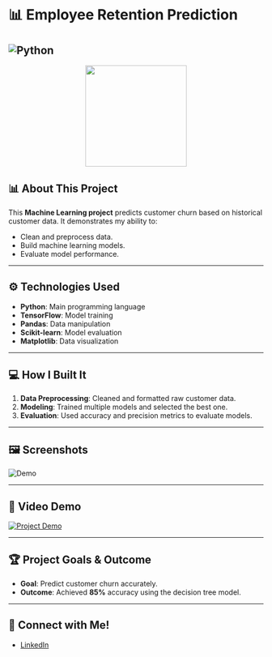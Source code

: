 # 📊 Employee Retention Prediction

![Python](https://img.shields.io/badge/Python-3.8-blue)
---

<p align="center">
  <img src="https://your-image-url.com/logo.png" width="200"/>
</p>

## 📊 About This Project
This **Machine Learning project** predicts customer churn based on historical customer data. It demonstrates my ability to:
- Clean and preprocess data.
- Build machine learning models.
- Evaluate model performance.

---

## ⚙️ Technologies Used

- **Python**: Main programming language
- **TensorFlow**: Model training
- **Pandas**: Data manipulation
- **Scikit-learn**: Model evaluation
- **Matplotlib**: Data visualization

---

## 💻 How I Built It

1. **Data Preprocessing**: Cleaned and formatted raw customer data.
2. **Modeling**: Trained multiple models and selected the best one.
3. **Evaluation**: Used accuracy and precision metrics to evaluate models.

---

## 🖼️ Screenshots
![Demo](https://your-image-url.com/demo.gif)

---

## 🎥 Video Demo
[![Project Demo](https://img.youtube.com/vi/YOUTUBE_VIDEO_ID/0.jpg)](https://www.youtube.com/watch?v=YOUTUBE_VIDEO_ID)

---

## 🏆 Project Goals & Outcome
- **Goal**: Predict customer churn accurately.
- **Outcome**: Achieved **85%** accuracy using the decision tree model.

---

## 📱 Connect with Me!
- [LinkedIn](https://www.linkedin.com/in/razim-manzoor)
